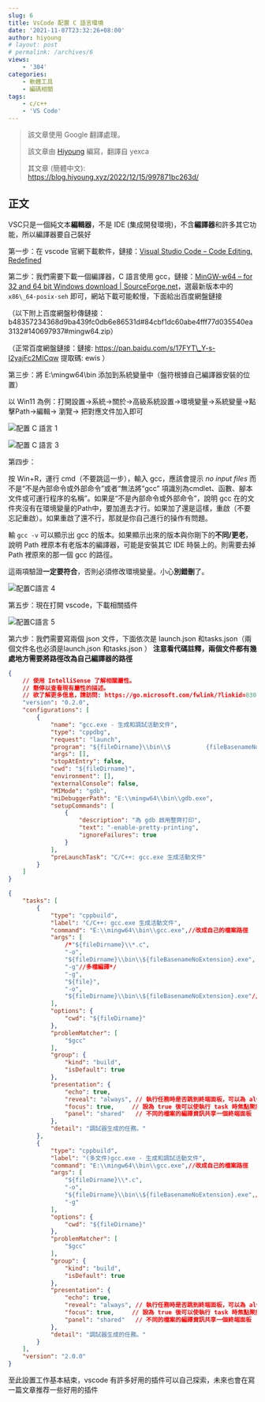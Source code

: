 ```yaml
---
slug: 6
title: VsCode 配置 C 語言環境
date: '2021-11-07T23:32:26+08:00'
author: hiyoung
# layout: post
# permalink: /archives/6
views:
    - '304'
categories:
    - 軟體工具
    - 編碼相關
tags:
    - c/c++
    - 'VS Code'
---
```


> 該文章使用 Google 翻譯處理。
>
> 該文章由 [Hiyoung](https://blog.hiyoung.xyz/) 編寫，翻譯自 yexca
>
> 其文章 (簡體中文): <https://blog.hiyoung.xyz/2022/12/15/997871bc263d/>

## 正文

VSC只是一個純文本**編輯器**，不是 IDE (集成開發環境)，不含**編譯器**和許多其它功能，所以編譯器要自己裝好

第一步：在 vscode 官網下載軟件，鏈接：[Visual Studio Code – Code Editing. Redefined](https://code.visualstudio.com/)

第二步：我們需要下載一個編譯器，C 語言使用 gcc，鏈接：[MinGW-w64 – for 32 and 64 bit Windows download | SourceForge.net](https://sourceforge.net/projects/mingw-w64/)，選最新版本中的 `x86\_64-posix-seh` 即可，網站下載可能較慢，下面給出百度網盤鏈接

（以下附上百度網盤秒傳鏈接：b48357234368d9ba439fc0db6e86531d#84cbf1dc60abe4fff77d035540ea3132#140697937#mingw64.zip）

（正常百度網盤鏈接：鏈接: <https://pan.baidu.com/s/17FYT\_Y-s-I2yajFc2MICqw> 提取碼: ewis ）

第三步：將 E:\\mingw64\\bin 添加到系統變量中（盤符根據自己編譯器安裝的位置）

以 Win11 為例：打開設置-&gt;系統-&gt;關於-&gt;高級系統設置-&gt;環境變量-&gt;系統變量-&gt;點擊Path-&gt;編輯-&gt; 瀏覽-&gt; 把對應文件加入即可

![配置 C 語言 1](https://cdn.jsdelivr.net/gh/hiyoung3937/img_hiyoung@master/bolg/配置C语言_2.1kpkhe2uoc2o.jpg)

![配置 C 語言 3](https://cdn.jsdelivr.net/gh/hiyoung3937/img_hiyoung@master/bolg/配置C语言_3.1zghj049j51c.jpg)

第四步：

按 Win+R，運行 cmd（不要跳這一步），輸入 gcc，應該會提示 *no input files* 而不是“不是內部命令或外部命令”或者“無法將“gcc” 項識別為cmdlet、函數、腳本文件或可運行程序的名稱”。如果是“不是內部命令或外部命令”，說明 gcc 在的文件夾沒有在環境變量的Path中，要加進去才行。如果加了還是這樣，重啟（不要忘記重啟）。如果重啟了還不行，那就是你自己進行的操作有問題。

輸 `gcc -v` 可以顯示出 gcc 的版本。如果顯示出來的版本與你剛下的**不同/更老**，說明 Path 裡原本有老版本的編譯器，可能是安裝其它 IDE 時裝上的。則需要去掉 Path 裡原來的那一個 gcc 的路徑。

這兩項驗證**一定要符合**，否則必須修改環境變量。小心**別錯刪**了。

![配置C語言 4](https://cdn.jsdelivr.net/gh/hiyoung3937/img_hiyoung@master/bolg/配置C語言_4.2cndmw8ru0kk.jpg)

第五步：現在打開 vscode，下載相關插件

![配置C語言 5](https://cdn.jsdelivr.net/gh/hiyoung3937/img_hiyoung@master/bolg/配置C語言_5.14p5s9c8oocg.jpg)

第六步：我們需要寫兩個 json 文件，下面依次是 launch.json 和tasks.json（兩個文件名也必須是launch.json 和tasks.json ） **注意看代碼註釋，兩個文件都有幾處地方需要將路徑改為自己編譯器的路徑**

```JSON
{
    // 使用 IntelliSense 了解相關屬性。
    // 懸停以查看現有屬性的描述。
    // 欲了解更多信息，請訪問: https://go.microsoft.com/fwlink/?linkid=830387
    "version": "0.2.0",
    "configurations": [
        {
            "name": "gcc.exe - 生成和調試活動文件",
            "type": "cppdbg",
            "request": "launch",
            "program": "${fileDirname}\\bin\\$          {fileBasenameNoExtension}.exe",//這裡意思生成的二進制代碼會放入當前文件的bin文件夾中，我們需要自己新建一個bin文件夾
            "args": [],
            "stopAtEntry": false,
            "cwd": "${fileDirname}",
            "environment": [],
            "externalConsole": false,
            "MIMode": "gdb",
            "miDebuggerPath": "E:\\mingw64\\bin\\gdb.exe",
            "setupCommands": [
                {
                    "description": "為 gdb 啟用整齊打印",
                    "text": "-enable-pretty-printing",
                    "ignoreFailures": true
                }
            ],
            "preLaunchTask": "C/C++: gcc.exe 生成活動文件"
        }
    ]
}
```

```JSON
{
    "tasks": [
        {
            "type": "cppbuild",
            "label": "C/C++: gcc.exe 生成活動文件",
            "command": "E:\\mingw64\\bin\\gcc.exe",//改成自己的檔案路徑
            "args": [
                /*"${fileDirname}\\*.c",
                "-o",
                "${fileDirname}\\bin\\${fileBasenameNoExtension}.exe",
                "-g"//多檔編譯*/
                "-g",
                "${file}",
                "-o",
                "${fileDirname}\\bin\\${fileBasenameNoExtension}.exe"//這裡意思產生的二進位程式碼會放入目前檔案的 bin 資料夾中，我們需要自己新建一個 bin 資料夾
            ],
            "options": {
                "cwd": "${fileDirname}"
            },
            "problemMatcher": [
                "$gcc"
            ],
            "group": {
                "kind": "build",
                "isDefault": true
            },
            "presentation": {
                "echo": true,
                "reveal": "always", // 執行任務時是否跳到終端面板，可以為 always，silent，never。具體參見 VSC 的文檔
                "focus": true,     // 設為 true 後可以使執行 task 時焦點聚集在終端，但對編譯 C/C++ 來說，設為 true 沒有意義
                "panel": "shared"   // 不同的檔案的編譯資訊共享一個終端面板
            },
            "detail": "調試器生成的任務。"
        },
        {
            "type": "cppbuild",
            "label": "(多文件)gcc.exe - 生成和調試活動文件",
            "command": "E:\\mingw64\\bin\\gcc.exe",//改成自己的檔案路徑
            "args": [
                "${fileDirname}\\*.c",
                "-o",
                "${fileDirname}\\bin\\${fileBasenameNoExtension}.exe",//這裡意思產生的二進位程式碼會放入目前檔案的 bin 資料夾中，我們需要自己新建一個 bin 資料夾
                "-g"
            ],
            "options": {
                "cwd": "${fileDirname}"
            },
            "problemMatcher": [
                "$gcc"
            ],
            "group": {
                "kind": "build",
                "isDefault": true
            },
            "presentation": {
                "echo": true,
                "reveal": "always", // 執行任務時是否跳到終端面板，可以為 always，silent，never。具體參見 VSC 的文檔
                "focus": true,     // 設為 true 後可以使執行 task 時焦點聚集在終端，但對編譯 C/C++ 來說，設為 true 沒有意義
                "panel": "shared"   // 不同的檔案的編譯資訊共享一個終端面板
            },
            "detail": "調試器生成的任務。"
        }
    ],
    "version": "2.0.0"
}
```

至此設置工作基本結束，vscode 有許多好用的插件可以自己探索，未來也會在寫一篇文章推荐一些好用的插件
